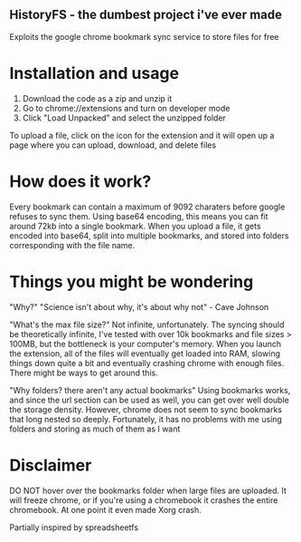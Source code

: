 ## HistoryFS - the dumbest project i've ever made

Exploits the google chrome bookmark sync service to store files for free

# Installation and usage
1. Download the code as a zip and unzip it
2. Go to chrome://extensions and turn on developer mode
3. Click "Load Unpacked" and select the unzipped folder

To upload a file, click on the icon for the extension and it will open up a page where you can upload, download, and delete files

# How does it work?
Every bookmark can contain a maximum of 9092 charaters before google refuses to sync them. Using base64 encoding, this means you can fit around 72kb into a single bookmark.
When you upload a file, it gets encoded into base64, split into multiple bookmarks, and stored into folders corresponding with the file name.

# Things you might be wondering

"Why?"
    "Science isn't about why, it's about why not" - Cave Johnson

"What's the max file size?"
    Not infinite, unfortunately. The syncing should be theoretically infinite, I've tested with over 10k bookmarks and file sizes > 100MB, but the bottleneck is your computer's memory. When you launch the extension, all of the files will eventually get loaded into RAM, slowing things down quite a bit and eventually crashing chrome with enough files. There might be ways to get around this.

"Why folders? there aren't any actual bookmarks"
    Using bookmarks works, and since the url section can be used as well, you can get over well double the storage density. However, chrome does not seem to sync bookmarks that long nested so deeply.
    Fortunately, it has no problems with me using folders and storing as much of them as I want 


# Disclaimer
DO NOT hover over the bookmarks folder when large files are uploaded. It will freeze chrome, or if you're using a chromebook it crashes the entire chromebook. At one point it even made Xorg crash.


Partially inspired by spreadsheetfs